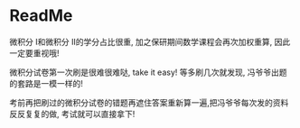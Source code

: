 # ReadMe
微积分 I和微积分 II的学分占比很重, 加之保研期间数学课程会再次加权重算, 因此一定要重视哦!

微积分试卷第一次刷是很难很难哒, take it easy! 等多刷几次就发现, 冯爷爷出题的套路是一模一样的!

考前再把刷过的微积分试卷的错题再遮住答案重新算一遍,把冯爷爷每次发的资料反反复复的做, 考试就可以直接拿下!
